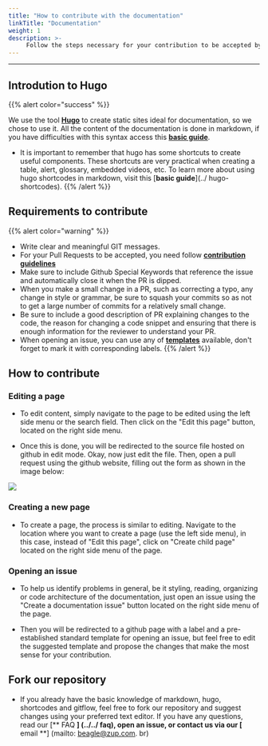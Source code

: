 ```yaml
---
title: "How to contribute with the documentation"
linkTitle: "Documentation"
weight: 1
description: >-
     Follow the steps necessary for your contribution to be accepted by Beagle developers team.
---
```


---

## Introdution to Hugo

{{% alert color="success" %}}

We use the tool [**Hugo**](https://gohugo.io/documentation/) to create static sites ideal for documentation, so we chose to use it. All the content of the documentation is done in markdown, if you have difficulties with this syntax access this [**basic guide**](https://www.markdownguide.org/basic-syntax/).

- It is important to remember that hugo has some shortcuts to create useful components. These shortcuts are very practical when creating a table, alert, glossary, embedded videos, etc. To learn more about using hugo shortcodes in markdown, visit this [**basic guide**](../ hugo-shortcodes).
{{% /alert %}}

## Requirements to contribute

{{% alert color="warning" %}}

- Write clear and meaningful GIT messages.
- For your Pull Requests to be accepted, you need follow [**contribution guidelines**](https://github.com/ZupIT/beagle/blob/master/CONTRIBUTING.md)
- Make sure to include Github Special Keywords that reference the issue and automatically close it when the PR is dipped.
- When you make a small change in a PR, such as correcting a typo, any change in style or grammar, be sure to squash your commits so as not to get a large number of commits for a relatively small change.
- Be sure to include a good description of PR explaining changes to the code, the reason for changing a code snippet and ensuring that there is enough information for the reviewer to understand your PR.
- When opening an issue, you can use any of [**templates**](https://github.com/ZupIT/docs-beagle/issues/new/choose) available, don't forget to mark it with corresponding labels.
{{% /alert %}}

## How to contribute

### **Editing a page**

- To edit content, simply navigate to the page to be edited using the left side menu or the search field. Then click on the "Edit this page" button, located on the right side menu.

- Once this is done, you will be redirected to the source file hosted on github in edit mode. Okay, now just edit the file. Then, open a pull request using the github website, filling out the form as shown in the image below:

![](/docs-beagle/contribute-pull-request.jpg)

### **Creating a new page**

- To create a page, the process is similar to editing. Navigate to the location where you want to create a page (use the left side menu), in this case, instead of "Edit this page", click on "Create child page" located on the right side menu of the page.

### **Opening an issue**

- To help us identify problems in general, be it styling, reading, organizing or code architecture of the documentation, just open an issue using the "Create a documentation issue" button located on the right side menu of the page.

- Then you will be redirected to a github page with a label and a pre-established standard template for opening an issue, but feel free to edit the suggested template and propose the changes that make the most sense for your contribution.
  
## Fork our repository
  
- If you already have the basic knowledge of markdown, hugo, shortcodes and gitflow, feel free to fork our repository and suggest changes using your preferred text editor. If you have any questions, read our [** FAQ **] (../../ faq), open an issue, or contact us via our [** email **] (mailto: beagle@zup.com. br)
